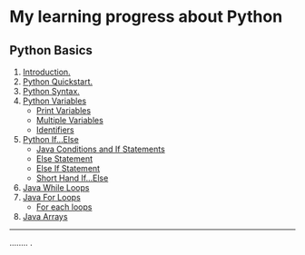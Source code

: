 # My learning progress about Python

## Python Basics

1. [ Introduction. ](#introduction)
2. [ Python Quickstart. ](#start)
3. [ Python Syntax. ](#syntax)
4. [ Python Variables ](#variables)
    - [ Print Variables ](#printvariables)
    - [ Multiple Variables ](#multiplevariables)
    - [ Identifiers ](#identifiers)
5. [ Python If...Else ](#if)
    - [ Java Conditions and If Statements ](#if2)
    - [ Else Statement ](#else)
    - [ Else If Statement ](#elseif)
    - [ Short Hand If...Else](#shorthand)
6. [ Java While Loops ](#while)
7. [ Java For Loops](#for)
    - [ For each loops ](#foreach)
8. [ Java Arrays ](#arrays)
---------------------------
........
.
